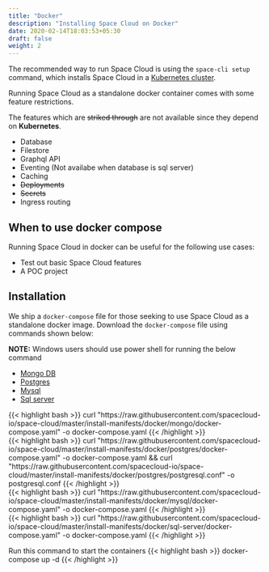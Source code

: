 ```yaml
---
title: "Docker"
description: "Installing Space Cloud on Docker"
date: 2020-02-14T18:03:53+05:30
draft: false
weight: 2
---
```


The recommended way to run Space Cloud is using the `space-cli setup` command, which installs Space Cloud in a [Kubernetes cluster](/install/kubernetes/).

Running Space Cloud as a standalone docker container comes with some feature restrictions. 


The features which are ~~striked through~~ are not available since they depend on **Kubernetes**.

- Database
- Filestore
- Graphql API
- Eventing (Not availabe when database is sql server)
- Caching
- ~~Deployments~~
- ~~Secrets~~
- Ingress routing


## When to use docker compose
Running Space Cloud in docker can be useful for the following use cases:
- Test out basic Space Cloud features
- A POC project

## Installation
We ship a `docker-compose` file for those seeking to use Space Cloud as a standalone docker image. Download the `docker-compose` file using commands shown below:

**NOTE:** Windows users should use power shell for running the below command


<div class="row tabs-wrapper">
  <div class="col s12" style="padding:0">
    <ul class="tabs">
      <li class="tab col s2"><a class="active" href="#mongo">Mongo DB</a></li>
      <li class="tab col s2"><a href="#postgres">Postgres</a></li>
      <li class="tab col s2"><a href="#mysql">Mysql</a></li>
      <li class="tab col s2"><a href="#sql-server">Sql server</a></li>
    </ul>
  </div>

  <div id="mongo" class="col s12" style="padding:0">
{{< highlight bash >}}
curl "https://raw.githubusercontent.com/spacecloud-io/space-cloud/master/install-manifests/docker/mongo/docker-compose.yaml" -o docker-compose.yaml
{{< /highlight >}}
  </div>

  <div id="postgres" class="col s12" style="padding:0">
{{< highlight bash >}}
curl "https://raw.githubusercontent.com/spacecloud-io/space-cloud/master/install-manifests/docker/postgres/docker-compose.yaml" -o docker-compose.yaml && curl "https://raw.githubusercontent.com/spacecloud-io/space-cloud/master/install-manifests/docker/postgres/postgresql.conf" -o postgresql.conf
{{< /highlight >}}
  </div>

  <div id="mysql" class="col s12" style="padding:0">
{{< highlight bash >}}
curl "https://raw.githubusercontent.com/spacecloud-io/space-cloud/master/install-manifests/docker/mysql/docker-compose.yaml" -o docker-compose.yaml
{{< /highlight >}}
  </div>

  <div id="sql-server" class="col s12" style="padding:0">
{{< highlight bash >}}
curl "https://raw.githubusercontent.com/spacecloud-io/space-cloud/master/install-manifests/docker/sql-server/docker-compose.yaml" -o docker-compose.yaml
{{< /highlight >}}
  </div>
</div>

Run this command to start the containers
{{< highlight bash >}}
docker-compose up -d
{{< /highlight >}}
